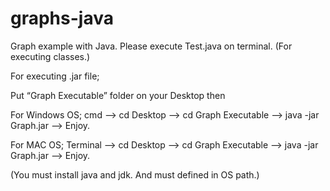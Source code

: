 # graphs-java

Graph example with Java. Please execute Test.java on terminal. (For executing classes.)

For executing .jar file; 

Put “Graph Executable” folder on your Desktop then 

For Windows OS;
cmd --> cd Desktop --> cd Graph Executable --> java -jar Graph.jar --> Enjoy.

For MAC OS;
Terminal --> cd Desktop --> cd Graph Executable --> java -jar Graph.jar --> Enjoy.

(You must install java and jdk. And must defined in OS path.)


